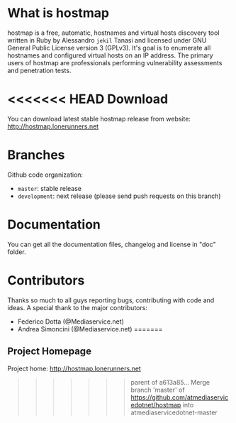 # What is hostmap

hostmap is a free, automatic, hostnames and virtual hosts discovery tool written in Ruby by Alessandro `jekil` Tanasi
and licensed under GNU General Public License version 3 (GPLv3). It's goal is to enumerate all hostnames and configured
virtual hosts on an IP address. The primary users of hostmap are professionals performing vulnerability assessments and
penetration tests.

<<<<<<< HEAD
Download
========
You can download latest stable hostmap release from website: http://hostmap.lonerunners.net

Branches
========

Github code organization:

* `master`: stable release
* `development`: next release (please send push requests on this branch)

Documentation
=============

You can get all the documentation files, changelog and license in "doc" folder.

Contributors
============

Thanks so much to all guys reporting bugs, contributing with code and ideas.
A special thank to the major contributors:
* Federico Dotta (@Mediaservice.net)
* Andrea Simoncini (@Mediaservice.net)
=======
## Project Homepage

Project home: http://hostmap.lonerunners.net
>>>>>>> parent of a613a85... Merge branch 'master' of https://github.com/atmediaservicedotnet/hostmap into atmediaservicedotnet-master
